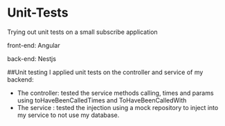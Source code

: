 # Unit-Tests
Trying out unit tests on a small subscribe application

front-end: Angular

back-end: Nestjs

##Unit testing
I applied unit tests on the controller and service of my backend:
- The controller: tested the service methods calling, times and params using toHaveBeenCalledTimes and ToHaveBeenCalledWith
- The service : tested the injection using a mock repository to inject into my service to not use my database.
